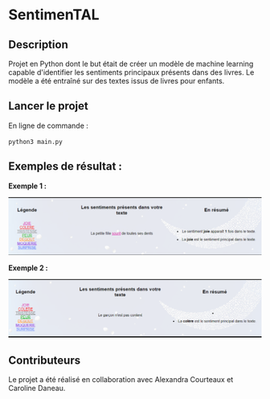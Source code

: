 # SentimenTAL

## Description

Projet en Python dont le but était de créer un modèle de machine learning capable d'identifier les sentiments principaux présents dans des livres. Le modèle a été entraîné sur des textes issus de livres pour enfants.

## Lancer le projet

En ligne de commande :

`python3 main.py`

## Exemples de résultat :

**Exemple 1 :**

<img src="https://github.com/ajandia/sentimenTal/blob/main/img/Tal_joie.PNG">

**Exemple 2 :**

<img src="https://github.com/ajandia/sentimenTal/blob/main/img/Tal_colere.PNG">

## Contributeurs

Le projet a été réalisé en collaboration avec Alexandra Courteaux et Caroline Daneau.
